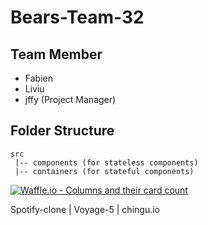# Bears-Team-32

## Team Member

* Fabien
* Liviu
* jffy (Project Manager)

## Folder Structure

```
src
 |-- components (for stateless components)
 |-- containers (for stateful components)
```

[![Waffle.io - Columns and their card count](https://badge.waffle.io/chingu-voyage5/Bears-Team-32.svg?columns=all)](https://waffle.io/chingu-voyage5/Bears-Team-32)

Spotify-clone | Voyage-5 | chingu.io
